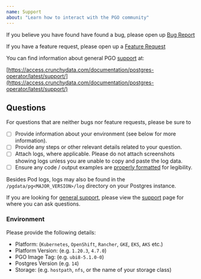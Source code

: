 ```yaml
---
name: Support
about: "Learn how to interact with the PGO community"
---
```


If you believe you have found have found a bug, please open up [Bug Report](https://github.com/CrunchyData/postgres-operator/issues/new?template=bug_report.md)

If you have a feature request, please open up a [Feature Request](https://github.com/CrunchyData/postgres-operator/issues/new?template=feature_request.md)

You can find information about general PGO [support](https://access.crunchydata.com/documentation/postgres-operator/latest/support/) at:

[https://access.crunchydata.com/documentation/postgres-operator/latest/support/](https://access.crunchydata.com/documentation/postgres-operator/latest/support/)

## Questions

For questions that are neither bugs nor feature requests, please be sure to

- [ ] Provide information about your environment (see below for more information).
- [ ] Provide any steps or other relevant details related to your question.
- [ ] Attach logs, where applicable. Please do not attach screenshots showing logs unless you are unable to copy and paste the log data.
- [ ] Ensure any code / output examples are [properly formatted](https://docs.github.com/en/github/writing-on-github/basic-writing-and-formatting-syntax#quoting-code) for legibility.

Besides Pod logs, logs may also be found in the `/pgdata/pg<MAJOR_VERSION>/log` directory on your Postgres instance.

If you are looking for [general support](https://access.crunchydata.com/documentation/postgres-operator/latest/support/), please view the [support](https://access.crunchydata.com/documentation/postgres-operator/latest/support/) page for where you can ask questions.

### Environment

Please provide the following details:

- Platform: (`Kubernetes`, `OpenShift`, `Rancher`, `GKE`, `EKS`, `AKS` etc.)
- Platform Version: (e.g. `1.20.3`, `4.7.0`)
- PGO Image Tag: (e.g. `ubi8-5.1.0-0`)
- Postgres Version (e.g. `14`)
- Storage: (e.g. `hostpath`, `nfs`, or the name of your storage class)
